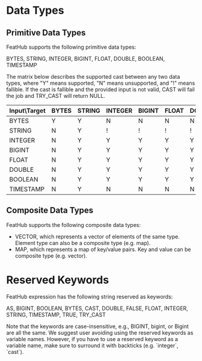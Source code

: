 # Data Types

## Primitive Data Types

FeatHub supports the following primitive data types: 

BYTES, STRING, INTEGER, BIGINT, FLOAT, DOUBLE, BOOLEAN, TIMESTAMP

The matrix below describes the supported cast between any two data types, where "Y" 
means supported, "N" means unsupported, and "!" means fallible. If the cast is fallible 
and the provided input is not valid, CAST will fail the job and TRY_CAST will return 
NULL. 

| Input\Target | BYTES | STRING | INTEGER | BIGINT | FLOAT | DOUBLE | BOOLEAN | TIMESTAMP | 
|--------------|-------|--------|---------|--------|-------|--------|---------|-----------|
| BYTES        | Y     | Y      | N       | N      | N     | N      | N       | N         |
| STRING       | N     | Y      | !       | !      | !     | !      | !       | !         |
| INTEGER      | N     | Y      | Y       | Y      | Y     | Y      | Y       | N         |
| BIGINT       | N     | Y      | Y       | Y      | Y     | Y      | Y       | N         |
| FLOAT        | N     | Y      | Y       | Y      | Y     | Y      | Y       | N         |
| DOUBLE       | N     | Y      | Y       | Y      | Y     | Y      | Y       | N         |
| BOOLEAN      | N     | Y      | Y       | Y      | Y     | Y      | Y       | N         |
| TIMESTAMP    | N     | Y      | N       | N      | N     | N      | N       | Y         |


## Composite Data Types

FeatHub supports the following composite data types:

- VECTOR, which represents a vector of elements of the same type. Element type
  can also be a composite type (e.g. map).
- MAP, which represents a map of key/value pairs. Key and value can be composite
  type (e.g. vector).


# Reserved Keywords
FeatHub expression has the following string reserved as keywords:

AS, BIGINT, BOOLEAN, BYTES, CAST, DOUBLE, FALSE, FLOAT, INTEGER, STRING, TIMESTAMP, 
TRUE, TRY_CAST

Note that the keywords are case-insensitive, e.g., BIGINT, bigint, or Bigint are all 
the same. We suggest user avoiding using the reserved keywords as variable names. 
However, if you have to use a reserved keyword as a variable name, make sure to 
surround it with backticks (e.g. \`integer\`, \`cast\`). 
